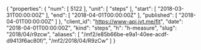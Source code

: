 {
  "properties": {
    "num": [
      5122
    ],
    "unit": [
      "steps"
    ],
    "start": [
      "2018-03-31T00:00:00Z"
    ],
    "end": [
      "2018-04-01T00:00:00Z"
    ],
    "published": [
      "2018-04-01T00:00:00Z"
    ]
  },
  "client_id": "https://www-api.jvt.me/fit",
  "date": "2018-04-01T00:00:00Z",
  "kind": "steps",
  "h": "h-measure",
  "slug": "2018/04/r9zcw",
  "aliases": [
    "/mf2/e85b66be-e9a1-40ee-acdf-d9413f6ac80f/",
    "/mf2/2018/04/R9zCw"
  ]
}
